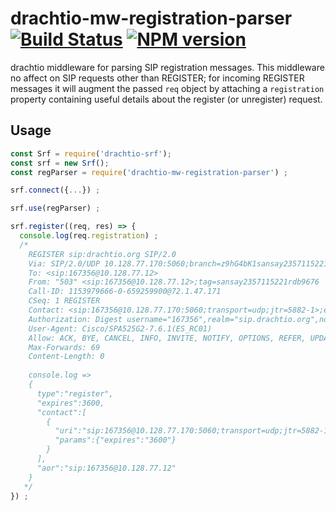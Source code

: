 # drachtio-mw-registration-parser [![Build Status](https://secure.travis-ci.org/davehorton/drachtio-mw-registration-parser.png)](http://travis-ci.org/davehorton/drachtio-mw-registration-parser) [![NPM version](https://badge.fury.io/js/drachtio-mw-registration-parser.svg)](http://badge.fury.io/js/drachtio-mw-registration-parser)

drachtio middleware for parsing SIP registration messages.  This middleware no affect on SIP requests other than REGISTER; for incoming
REGISTER messages it will augment the passed `req` object by attaching a `registration` property containing useful details about 
the register (or unregister) request. 

## Usage
```js
const Srf = require('drachtio-srf');
const srf = new Srf();
const regParser = require('drachtio-mw-registration-parser') ;

srf.connect({...}) ;

srf.use(regParser) ;

srf.register((req, res) => {
  console.log(req.registration) ;
  /*
    REGISTER sip:drachtio.org SIP/2.0
    Via: SIP/2.0/UDP 10.128.77.170:5060;branch=z9hG4bK1sansay2357115221rdb9676
    To: <sip:167356@10.128.77.12>
    From: "503" <sip:167356@10.128.77.12>;tag=sansay2357115221rdb9676
    Call-ID: 1153979666-0-659259900@72.1.47.171
    CSeq: 1 REGISTER
    Contact: <sip:167356@10.128.77.170:5060;transport=udp;jtr=5882-1>;expires=3600
    Authorization: Digest username="167356",realm="sip.drachtio.org",nonce="4fe61e6b-ccb8-47c8-8302-27be8f0b80fd",uri="sip:72.1.46.10:5061",algorithm=MD5,response="9a75860d5f13d8e1067a1e5f5c24e261",qop=auth,nc=000003e9,cnonce="cf1bb785"
    User-Agent: Cisco/SPA525G2-7.6.1(ES_RC01)
    Allow: ACK, BYE, CANCEL, INFO, INVITE, NOTIFY, OPTIONS, REFER, UPDATE
    Max-Forwards: 69
    Content-Length: 0
    
    console.log =>
    {
      type":"register",
      "expires":3600,
      "contact":[
        {
          "uri":"sip:167356@10.128.77.170:5060;transport=udp;jtr=5882-1",
          "params":{"expires":"3600"}
        }
      ],
      "aor":"sip:167356@10.128.77.12"
    }
   */
}) ;
```